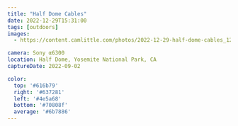 ```yaml
---
title: "Half Dome Cables"
date: 2022-12-29T15:31:00
tags: [outdoors]
images:
  - https://content.camlittle.com/photos/2022-12-29-half-dome-cables_1280.jpg

camera: Sony α6300
location: Half Dome, Yosemite National Park, CA
captureDate: 2022-09-02

color:
  top: '#616b79'
  right: '#637281'
  left: '#4e5a68'
  bottom: '#70808f'
  average: '#6b7886'
---
```

